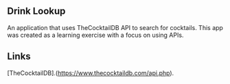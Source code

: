 ## Drink Lookup

An application that uses TheCocktailDB API to search for cocktails. This app was created as a learning exercise with a focus on using APIs.

## Links

[TheCocktailDB].(https://www.thecocktaildb.com/api.php).
